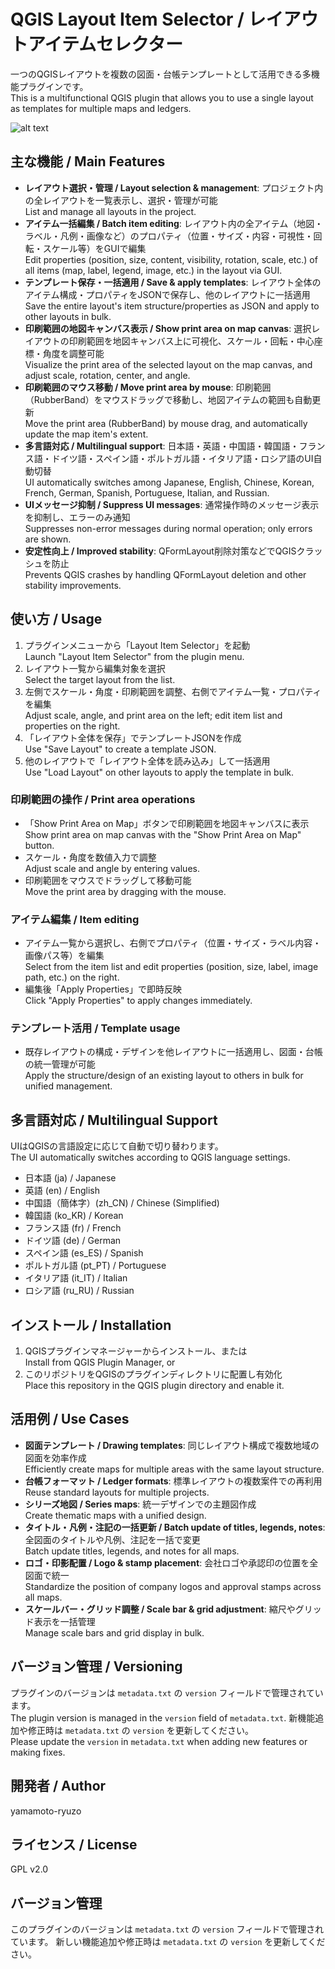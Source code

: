 

# QGIS Layout Item Selector / レイアウトアイテムセレクター

一つのQGISレイアウトを複数の図面・台帳テンプレートとして活用できる多機能プラグインです。  
This is a multifunctional QGIS plugin that allows you to use a single layout as templates for multiple maps and ledgers.

![alt text](image.png)

## 主な機能 / Main Features

- **レイアウト選択・管理 / Layout selection & management**: プロジェクト内の全レイアウトを一覧表示し、選択・管理が可能  
  List and manage all layouts in the project.
- **アイテム一括編集 / Batch item editing**: レイアウト内の全アイテム（地図・ラベル・凡例・画像など）のプロパティ（位置・サイズ・内容・可視性・回転・スケール等）をGUIで編集  
  Edit properties (position, size, content, visibility, rotation, scale, etc.) of all items (map, label, legend, image, etc.) in the layout via GUI.
- **テンプレート保存・一括適用 / Save & apply templates**: レイアウト全体のアイテム構成・プロパティをJSONで保存し、他のレイアウトに一括適用  
  Save the entire layout's item structure/properties as JSON and apply to other layouts in bulk.
- **印刷範囲の地図キャンバス表示 / Show print area on map canvas**: 選択レイアウトの印刷範囲を地図キャンバス上に可視化、スケール・回転・中心座標・角度を調整可能  
  Visualize the print area of the selected layout on the map canvas, and adjust scale, rotation, center, and angle.
- **印刷範囲のマウス移動 / Move print area by mouse**: 印刷範囲（RubberBand）をマウスドラッグで移動し、地図アイテムの範囲も自動更新  
  Move the print area (RubberBand) by mouse drag, and automatically update the map item's extent.
- **多言語対応 / Multilingual support**: 日本語・英語・中国語・韓国語・フランス語・ドイツ語・スペイン語・ポルトガル語・イタリア語・ロシア語のUI自動切替  
  UI automatically switches among Japanese, English, Chinese, Korean, French, German, Spanish, Portuguese, Italian, and Russian.
- **UIメッセージ抑制 / Suppress UI messages**: 通常操作時のメッセージ表示を抑制し、エラーのみ通知  
  Suppresses non-error messages during normal operation; only errors are shown.
- **安定性向上 / Improved stability**: QFormLayout削除対策などでQGISクラッシュを防止  
  Prevents QGIS crashes by handling QFormLayout deletion and other stability improvements.

## 使い方 / Usage

1. プラグインメニューから「Layout Item Selector」を起動  
   Launch "Layout Item Selector" from the plugin menu.
2. レイアウト一覧から編集対象を選択  
   Select the target layout from the list.
3. 左側でスケール・角度・印刷範囲を調整、右側でアイテム一覧・プロパティを編集  
   Adjust scale, angle, and print area on the left; edit item list and properties on the right.
4. 「レイアウト全体を保存」でテンプレートJSONを作成  
   Use "Save Layout" to create a template JSON.
5. 他のレイアウトで「レイアウト全体を読み込み」して一括適用  
   Use "Load Layout" on other layouts to apply the template in bulk.

### 印刷範囲の操作 / Print area operations
- 「Show Print Area on Map」ボタンで印刷範囲を地図キャンバスに表示  
  Show print area on map canvas with the "Show Print Area on Map" button.
- スケール・角度を数値入力で調整  
  Adjust scale and angle by entering values.
- 印刷範囲をマウスでドラッグして移動可能  
  Move the print area by dragging with the mouse.

### アイテム編集 / Item editing
- アイテム一覧から選択し、右側でプロパティ（位置・サイズ・ラベル内容・画像パス等）を編集  
  Select from the item list and edit properties (position, size, label, image path, etc.) on the right.
- 編集後「Apply Properties」で即時反映  
  Click "Apply Properties" to apply changes immediately.

### テンプレート活用 / Template usage
- 既存レイアウトの構成・デザインを他レイアウトに一括適用し、図面・台帳の統一管理が可能  
  Apply the structure/design of an existing layout to others in bulk for unified management.

## 多言語対応 / Multilingual Support

UIはQGISの言語設定に応じて自動で切り替わります。  
The UI automatically switches according to QGIS language settings.

- 日本語 (ja) / Japanese
- 英語 (en) / English
- 中国語（簡体字）(zh_CN) / Chinese (Simplified)
- 韓国語 (ko_KR) / Korean
- フランス語 (fr) / French
- ドイツ語 (de) / German
- スペイン語 (es_ES) / Spanish
- ポルトガル語 (pt_PT) / Portuguese
- イタリア語 (it_IT) / Italian
- ロシア語 (ru_RU) / Russian

## インストール / Installation

1. QGISプラグインマネージャーからインストール、または  
   Install from QGIS Plugin Manager, or
2. このリポジトリをQGISのプラグインディレクトリに配置し有効化  
   Place this repository in the QGIS plugin directory and enable it.

## 活用例 / Use Cases

- **図面テンプレート / Drawing templates**: 同じレイアウト構成で複数地域の図面を効率作成  
  Efficiently create maps for multiple areas with the same layout structure.
- **台帳フォーマット / Ledger formats**: 標準レイアウトの複数案件での再利用  
  Reuse standard layouts for multiple projects.
- **シリーズ地図 / Series maps**: 統一デザインでの主題図作成  
  Create thematic maps with a unified design.
- **タイトル・凡例・注記の一括更新 / Batch update of titles, legends, notes**: 全図面のタイトルや凡例、注記を一括で変更  
  Batch update titles, legends, and notes for all maps.
- **ロゴ・印影配置 / Logo & stamp placement**: 会社ロゴや承認印の位置を全図面で統一  
  Standardize the position of company logos and approval stamps across all maps.
- **スケールバー・グリッド調整 / Scale bar & grid adjustment**: 縮尺やグリッド表示を一括管理  
  Manage scale bars and grid display in bulk.

## バージョン管理 / Versioning

プラグインのバージョンは `metadata.txt` の `version` フィールドで管理されています。  
The plugin version is managed in the `version` field of `metadata.txt`.
新機能追加や修正時は `metadata.txt` の `version` を更新してください。  
Please update the `version` in `metadata.txt` when adding new features or making fixes.

## 開発者 / Author

yamamoto-ryuzo

## ライセンス / License

GPL v2.0


## バージョン管理

このプラグインのバージョンは `metadata.txt` の `version` フィールドで管理されています。
新しい機能追加や修正時は `metadata.txt` の `version` を更新してください。
